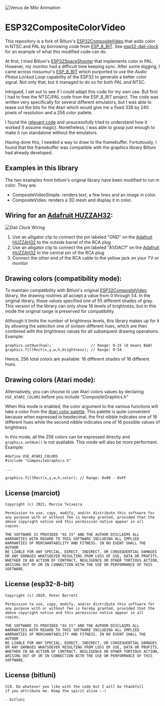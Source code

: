 ![Venus de Milo Animation][animation]

# ESP32CompositeColorVideo

This repository is a fork of Bitluni's [ESP32CompositeVideo] that adds color in NTSC and PAL
by borrowing code from [ESP_8_BIT]. See [esp32-dali-clock] for an example of what this
modified code can do.

At first, I tried Bitluni's [ESP32SpaceShooter] that implements color in PAL. However, my
monitor had a difficult time keeping sync. After some digging, I came across rossumur's
[ESP_8_BIT] which purported to use the *Audio Phase Locked Loop* capability of the ESP32
to generate a better color signal. Not only that, but it managed to do so for both PAL
*and* NTSC.

Intrigued, I set out to see if I could adapt this code for my own use. But first I had to
free the NTSC/PAL code from the ESP_8_BIT project. The code was written very specifically for
several different emulators, but I was able to tease out the bits for the Atari which would
give me a fixed 336 by 240 pixels of resolution and a 256 color pallete.

I found the [relevant code](https://github.com/rossumur/esp_8_bit/blob/master/src/video_out.h)
and unsucessfully tried to understand how it worked (I assume magic). Nonetheless, I was able
to grasp just enough to make it run standalone without the emulators.

Having done this, I needed a way to draw to the framebuffer. Fortuitously, I found that the
framebuffer was compatible with the graphics library Bitluni had already developed.

## Examples in this library

The two examples from bitluni's original library have been modified to run in color. They
are:

- CompositeVideoSimple: renders text, a few lines and an image in color.
- CompositeVideo: renders a 3D mesh and display it in color.

## Wiring for an [Adafruit HUZZAH32]:

![Dali Clock Wiring][wiring]

1. Use an alligator clip to connect the pin labeled "GND" on the [Adafruit HUZZAH32] to the outside barrel of the RCA plug
2. Use an alligator clip to connect the pin labeled "A1/DAC1" on the [Adafruit HUZZAH32] to the central pin of the RCA plug
3. Connect the other end of the RCA cable to the yellow jack on your TV or monitor

## Drawing colors (compatibility mode):

To maintain compatibility with Bitluni's original [ESP32CompositeVideo] library, the drawing
routines all accept a value from 0 through 54. In the original library, these values specified
one of 55 different shades of gray. This version of the library can only show 16 levels of
brightness, but in this mode the original range is preserved for compatibility.

Although it limits the number of brightness levels, this library makes up for it by allowing
the selection one of sixteen different hues, which are then combined with the brightness
values for all subsequent drawing operations. Example:

```
graphics.setHue(hue);                  // Range: 0-15 (0 means B&W)
graphics.fillRect(x,y,w,h,brightness); // Range: 0-54
```

Hence, 256 total colors are available: 16 different shades of 16 different hues.

## Drawing colors (Atari mode):

Alternatively, you can choose to use Atari colors values by declaring `USE_ATARI_COLORS`
before you include "CompositeGraphics.h"

When this mode is enabled, the color argument to the various functions will take a color
from the [Atari color palette]. This palette is quite convenient because when expressed
in hexdecimal, the first nibble indicates one of 16 different hues while the second nibble
indicates one of 16 possible values of brightness.

In this mode, all the 256 colors can be expressed directly and `graphics.setHue()` is not
available. This mode will also be more performant. Example:


```
#define USE_ATARI_COLORS
#include "CompositeGraphics.h"

...

graphics.fillRect(x,y,w,h,color); // Range: 0x00 - 0xFF
```

## License (marciot)

```
Copyright (c) 2021, Marcio Teixeira

Permission to use, copy, modify, and/or distribute this software for
any purpose with or without fee is hereby granted, provided that the
above copyright notice and this permission notice appear in all copies.

THE SOFTWARE IS PROVIDED "AS IS" AND THE AUTHOR DISCLAIMS ALL
WARRANTIES WITH REGARD TO THIS SOFTWARE INCLUDING ALL IMPLIED
WARRANTIES OF MERCHANTABILITY AND FITNESS. IN NO EVENT SHALL THE AUTHOR
BE LIABLE FOR ANY SPECIAL, DIRECT, INDIRECT, OR CONSEQUENTIAL DAMAGES
OR ANY DAMAGES WHATSOEVER RESULTING FROM LOSS OF USE, DATA OR PROFITS,
WHETHER IN AN ACTION OF CONTRACT, NEGLIGENCE OR OTHER TORTIOUS ACTION,
ARISING OUT OF OR IN CONNECTION WITH THE USE OR PERFORMANCE OF THIS
SOFTWARE.
```

## License (esp32-8-bit)

```
Copyright (c) 2020, Peter Barrett

Permission to use, copy, modify, and/or distribute this software for
any purpose with or without fee is hereby granted, provided that the
above copyright notice and this permission notice appear in all copies.

THE SOFTWARE IS PROVIDED "AS IS" AND THE AUTHOR DISCLAIMS ALL
WARRANTIES WITH REGARD TO THIS SOFTWARE INCLUDING ALL IMPLIED
WARRANTIES OF MERCHANTABILITY AND FITNESS. IN NO EVENT SHALL THE AUTHOR
BE LIABLE FOR ANY SPECIAL, DIRECT, INDIRECT, OR CONSEQUENTIAL DAMAGES
OR ANY DAMAGES WHATSOEVER RESULTING FROM LOSS OF USE, DATA OR PROFITS,
WHETHER IN AN ACTION OF CONTRACT, NEGLIGENCE OR OTHER TORTIOUS ACTION,
ARISING OUT OF OR IN CONNECTION WITH THE USE OR PERFORMANCE OF THIS
SOFTWARE.
```

## License (bitluni)

```
CC0. Do whatever you like with the code but I will be thankfull 
if you attribute me. Keep the spirit alive :-)

- bitluni
```

[ESP32CompositeVideo]: https://github.com/marciot/ESP32CompositeVideo
[ESP32SpaceShooter]: https://github.com/bitluni/ESP32SpaceShooter
[ESP_8_BIT]: https://github.com/rossumur/esp_8_bit
[Atari color palette]: http://7800.8bitdev.org/index.php/Atari_7800_Color_Documentation
[esp32-dali-clock]: https://github.com/marciot/esp32-dali-clock
[wiring]: https://github.com/marciot/ESP32CompositeColorVideo/raw/master/extras/Pictures/wiring.jpg "AdaFruit HUZZAH32 Wiring"
[Adafruit HUZZAH32]: https://www.adafruit.com/product/3405
[animation]: https://github.com/marciot/ESP32CompositeColorVideo/raw/master/extras/Pictures/VenusDeMilo.gif "Venus de Milo Animation"